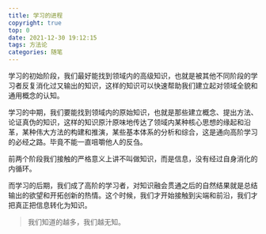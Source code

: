 ```yaml
---
title: 学习的进程
copyright: true
top: 0
date: 2021-12-30 19:12:15
tags: 方法论
categories: 随笔
---
```


学习的初始阶段，我们最好能找到领域内的高级知识，也就是被其他不同阶段的学习者反复消化过又输出的知识，这样的知识可以快速帮助我们建立起对领域全貌和通用概念的认知。

学习的中期，我们要能找到领域内的原始知识，也就是那些建立概念、提出方法、论证真伪的知识，这样的知识原汁原味地传达了领域内某种核心思想的缘起和沿革，某种伟大方法的构建和推演，某些基本体系的分析和综合，这是通向高阶学习的必经之路。毕竟不能一直咀嚼他人的反刍。

前两个阶段我们接触的严格意义上讲不叫做知识，而是信息，没有经过自身消化的内循环。

而学习的后期，我们成了高阶的学习者，对知识融会贯通之后的自然结果就是总结输出的欲望和开拓创新的热情。这个时候，我们才开始接触到尖端和前沿，我们才把真正把信息转化为知识。

> 我们知道的越多，我们越无知。
